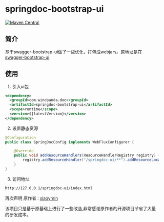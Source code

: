 springdoc-bootstrap-ui
=========================
[![Maven Central](https://maven-badges.herokuapp.com/maven-central/com.windpanda.doc/springdoc-bootstrap-ui/badge.svg)](https://maven-badges.herokuapp.com/maven-central/com.windpanda.doc/springdoc-bootstrap-ui)



## 简介

基于swagger-bootstrap-ui做了一些优化，打包成webjars。原地址是在 [swagger-bootstrap-ui](https://github.com/xiaoymin/Swagger-Bootstrap-UI)




## 使用

1. 引入ui包

```xml
<dependency>
  <groupId>com.windpanda.doc</groupId>
  <artifactId>springdoc-bootstrap-ui</artifactId>
  <scope>runtime</scope>
  <version>${latestVersion}</version>
</dependency>
```

2. 设置静态资源

```java
@Configuration
public class SpringDocConfig implements WebFluxConfigurer {

    @Override
    public void addResourceHandlers(ResourceHandlerRegistry registry) {
        registry.addResourceHandler("/springdoc-ui/**").addResourceLocations("classpath:/META-INF/resources/webjars/springdoc-bootstrap-ui/");
    }
}

```

3. 访问地址
```html
http://127.0.0.1/springdoc-ui/index.html
```



再次声明 原作者 : [xiaoymin](https://github.com/xiaoymin/Swagger-Bootstrap-UI)

该项目只是基于原基础上进行了一些改造,非常感谢原作者的开源项目节省了大量的研发成本。
